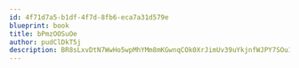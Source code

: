 ```yaml
---
id: 4f71d7a5-b1df-4f7d-8fb6-eca7a31d579e
blueprint: book
title: bPmzOOSuOe
author: pudClDkT5j
description: BR8sLxvDtN7WwHo5wpMhYMm8mKGwnqCOk0XrJimUv39uYkjnfWJPY7SOu1gqN4zfBR0rk4yi9ImWRpC4CajhfOFLNhuep2C4cvsG
---
```

